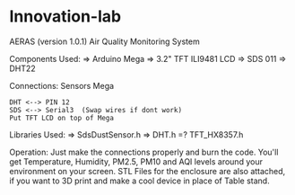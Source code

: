 # Innovation-lab

AERAS  (version 1.0.1)
Air Quality Monitoring System


Components Used:
=> Arduino Mega
=> 3.2" TFT ILI9481 LCD
=> SDS 011
=> DHT22

Connections:
	Sensors      Mega

	DHT <--> PIN 12
	SDS <--> Serial3  (Swap wires if dont work)
	Put TFT LCD on top of Mega

Libraries Used:
	=> SdsDustSensor.h
	=> DHT.h
	=? TFT_HX8357.h

Operation:
	Just make the connections properly and burn the code. You'll get Temperature, Humidity, PM2.5, PM10 and AQI levels around your environment on your screen.
	STL Files for the enclosure are also attached, if you want to 3D print and make a cool device in place of Table stand.
